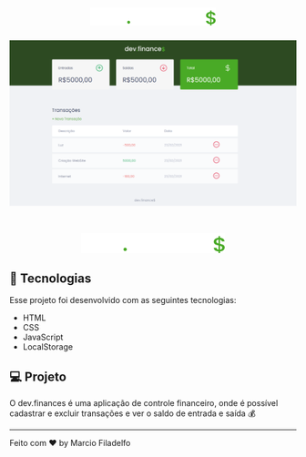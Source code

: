 <h1 align="center">
  <img alt="dev.finances" title="dev.finances" src="assets/logo.svg" width="220px" />
</h1>

<p align="center">
 <img src="assets/Tela.png" alt="PRs welcome!" />
</p>

<br>

<p align="center">
  <img alt="dev.finances" src="assets/logo.svg" width="50%">
</p>

## 🚀 Tecnologias

Esse projeto foi desenvolvido com as seguintes tecnologias:

- HTML
- CSS
- JavaScript
- LocalStorage

## 💻 Projeto

O dev.finances é uma aplicação de controle financeiro, onde é possível cadastrar e excluir transações e ver o saldo de entrada e saída 💰

---

Feito com ♥ by Marcio Filadelfo

